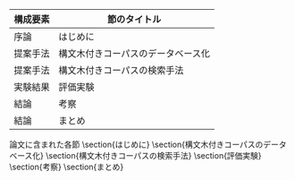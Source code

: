 構成要素 | 節のタイトル
 --- | --- 
序論 | はじめに
提案手法 | 構文木付きコーパスのデータベース化
提案手法 | 構文木付きコーパスの検索手法
実験結果 | 評価実験
結論 | 考察
結論 | まとめ

論文に含まれた各節
\section{はじめに}
\section{構文木付きコーパスのデータベース化}
\section{構文木付きコーパスの検索手法}
\section{評価実験}
\section{考察}
\section{まとめ}

